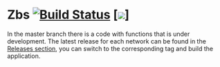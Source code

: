 # Zbs [![Build Status](https://travis-ci.org/0bsnetwork/Zbs.svg?branch=master)](https://travis-ci.org/0bsnetwork/Zbs) [![](https://images.microbadger.com/badges/version/0bsnetwork/zbs-testnet.svg)]

In the master branch there is a code with functions that is under development. The latest release for each network can be found in the [Releases section](https://github.com/0bsnetwork/Zbs/releases), you can switch to the corresponding tag and build the application.